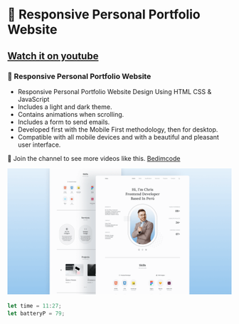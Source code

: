# 💼 Responsive Personal Portfolio Website
## [Watch it on youtube](https://youtu.be/5-_2z-DdWng)
### 💼 Responsive Personal Portfolio Website

- Responsive Personal Portfolio Website Design Using HTML CSS & JavaScript
- Includes a light and dark theme.
- Contains animations when scrolling.
- Includes a form to send emails.
- Developed first with the Mobile First methodology, then for desktop.
- Compatible with all mobile devices and with a beautiful and pleasant user interface.

💙 Join the channel to see more videos like this. [Bedimcode](https://www.youtube.com/c/Bedimcode)

![preview img](/preview.png)


```javascript 
let time = 11:27;
let batteryP = 79;
```